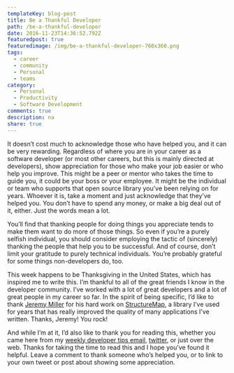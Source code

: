 ```yaml
---
templateKey: blog-post
title: Be a Thankful Developer
path: /be-a-thankful-developer
date: 2016-11-23T14:36:52.792Z
featuredpost: true
featuredimage: /img/be-a-thankful-developer-760x360.png
tags:
  - career
  - community
  - Personal
  - teams
category:
  - Personal
  - Productivity
  - Software Development
comments: true
description: na
share: true
---
```

It doesn’t cost much to acknowledge those who have helped you, and it can be very rewarding. Regardless of where you are in your career as a software developer (or most other careers, but this is mainly directed at developers), show appreciation for those who make your job easier or who help you improve. This might be a peer or mentor who takes the time to guide you, it could be your boss or your employee. It might be the individual or team who supports that open source library you’ve been relying on for years. Whoever it is, take a moment and just acknowledge that they’ve helped you. You don’t have to spend any money, or make a big deal out of it, either. Just the words mean a lot.

You’ll find that thanking people for doing things you appreciate tends to make them want to do more of those things. So even if you’re a purely selfish individual, you should consider employing the tactic of (sincerely) thanking the people that help you to be successful. And of course, don’t limit your gratitude to purely technical individuals. You’re probably grateful for some things non-developers do, too.

This week happens to be Thanksgiving in the United States, which has inspired me to write this. I’m thankful to all of the great friends I know in the developer community. I’ve worked with a lot of great developers and a lot of great people in my career so far. In the spirit of being specific, I’d like to thank [Jeremy Miller](https://twitter.com/jeremydmiller) for his hard work on [StructureMap](http://structuremap.github.io/), a library I’ve used for years that has really improved the quality of many applications I’ve written. Thanks, Jeremy! You rock!

And while I’m at it, I’d also like to thank you for reading this, whether you came here from my [weekly developer tips email](http://ardalis.com/tips), [twitter](https://twitter.com/ardalis), or just over the web. Thanks for taking the time to read this and I hope you’ve found it helpful. Leave a comment to thank someone who’s helped you, or to link to your own tweet or post about showing some appreciation.